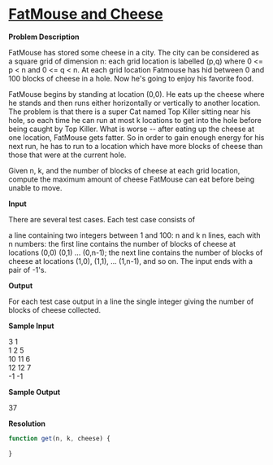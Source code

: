 # [FatMouse and Cheese](http://acm.hdu.edu.cn/showproblem.php?pid=1078)

**Problem Description**

FatMouse has stored some cheese in a city. The city can be considered as a square grid of dimension n: each grid location is labelled (p,q) where 0 <= p < n and 0 <= q < n. At each grid location Fatmouse has hid between 0 and 100 blocks of cheese in a hole. Now he's going to enjoy his favorite food.

FatMouse begins by standing at location (0,0). He eats up the cheese where he stands and then runs either horizontally or vertically to another location. The problem is that there is a super Cat named Top Killer sitting near his hole, so each time he can run at most k locations to get into the hole before being caught by Top Killer. What is worse -- after eating up the cheese at one location, FatMouse gets fatter. So in order to gain enough energy for his next run, he has to run to a location which have more blocks of cheese than those that were at the current hole.

Given n, k, and the number of blocks of cheese at each grid location, compute the maximum amount of cheese FatMouse can eat before being unable to move. 

**Input**

There are several test cases. Each test case consists of 

a line containing two integers between 1 and 100: n and k 
n lines, each with n numbers: the first line contains the number of blocks of cheese at locations (0,0) (0,1) ... (0,n-1); the next line contains the number of blocks of cheese at locations (1,0), (1,1), ... (1,n-1), and so on. 
The input ends with a pair of -1's. 

**Output**

For each test case output in a line the single integer giving the number of blocks of cheese collected. 

**Sample Input**

3 1 <br>
1 2 5 <br>
10 11 6 <br>
12 12 7 <br>
-1 -1

**Sample Output**

37<br>

**Resolution**

```js
function get(n, k, cheese) {
    
}
```
